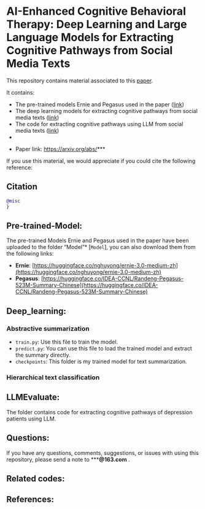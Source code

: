# AI-Enhanced Cognitive Behavioral Therapy: Deep Learning and Large Language Models for Extracting Cognitive Pathways from Social Media Texts


This repository contains material associated to this [paper](#Citation).

It contains:
- The pre-trained models Ernie and Pegasus used in the paper ([link](#Pre-trained-models))
- The deep learning models for extracting cognitive pathways from social media texts ([link](#Deep_learning))
- The code for extracting cognitive pathways using LLM from social media texts ([link](#LLMEvaluate))
- 
* Paper link: https://arxiv.org/abs/***

If you use this material, we would appreciate if you could cite the following reference:
## Citation
```bibtex
@misc
}
```

## Pre-trained-Model:
The pre-trained Models Ernie and Pegasus used in the paper have been uploaded to the folder “Model”* [`Model`], you can also download them from the following links:
  * **Ernie**: [https://huggingface.co/nghuyong/ernie-3.0-medium-zh](https://huggingface.co/nghuyong/ernie-3.0-medium-zh)
  * **Pegasus**: [https://huggingface.co/IDEA-CCNL/Randeng-Pegasus-523M-Summary-Chinese](https://huggingface.co/IDEA-CCNL/Randeng-Pegasus-523M-Summary-Chinese)

## Deep_learning:
### Abstractive summarization
* `train.py`: Use this file to train the model.
* `predict.py`: You can use this file to load the trained model and extract the summary directly.
* `checkpoints`: This folder is my trained model for text summarization.

### Hierarchical text classification


## LLMEvaluate:
The folder contains code for extracting cognitive pathways of depression patients using LLM.


## Questions:
If you have any questions, comments, suggestions, or issues with using this repository, please send a note to *****@163.com** . 


## Related codes:

## References:

